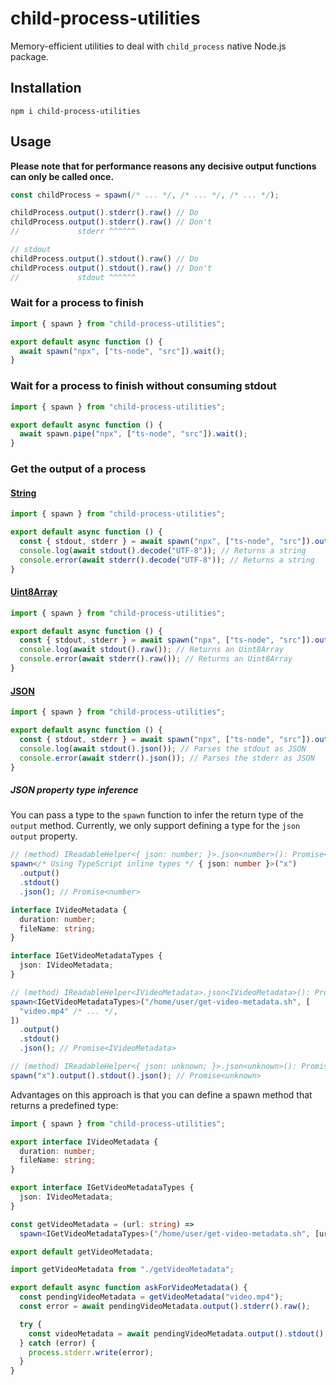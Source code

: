 # child-process-utilities

Memory-efficient utilities to deal with `child_process` native Node.js package.

## Installation

```
npm i child-process-utilities
```

## Usage

**Please note that for performance reasons any decisive output functions can only be called once.**

```ts
const childProcess = spawn(/* ... */, /* ... */, /* ... */);

childProcess.output().stderr().raw() // Do
childProcess.output().stderr().raw() // Don't
//             stderr ^^^^^^

// stdout
childProcess.output().stdout().raw() // Do
childProcess.output().stdout().raw() // Don't
//             stdout ^^^^^^
```

### Wait for a process to finish

```ts
import { spawn } from "child-process-utilities";

export default async function () {
  await spawn("npx", ["ts-node", "src"]).wait();
}
```

### Wait for a process to finish without consuming stdout

```ts
import { spawn } from "child-process-utilities";

export default async function () {
  await spawn.pipe("npx", ["ts-node", "src"]).wait();
}
```

### Get the output of a process

#### [String](https://developer.mozilla.org/en-US/docs/Web/JavaScript/Reference/Global_Objects/String)

```ts
import { spawn } from "child-process-utilities";

export default async function () {
  const { stdout, stderr } = await spawn("npx", ["ts-node", "src"]).output();
  console.log(await stdout().decode("UTF-8")); // Returns a string
  console.error(await stderr().decode("UTF-8")); // Returns a string
}
```

#### [Uint8Array](https://developer.mozilla.org/en-US/docs/Web/JavaScript/Reference/Global_Objects/Uint8Array)

```ts
import { spawn } from "child-process-utilities";

export default async function () {
  const { stdout, stderr } = await spawn("npx", ["ts-node", "src"]).output();
  console.log(await stdout().raw()); // Returns an Uint8Array
  console.error(await stderr().raw()); // Returns an Uint8Array
}
```

#### [JSON](https://www.json.org/json-en.html)

```ts
import { spawn } from "child-process-utilities";

export default async function () {
  const { stdout, stderr } = await spawn("npx", ["ts-node", "src"]).output();
  console.log(await stdout().json()); // Parses the stdout as JSON
  console.error(await stderr().json()); // Parses the stderr as JSON
}
```

##### JSON property type inference

You can pass a type to the `spawn` function to infer the return type of the `output` method. Currently, we only support defining a type for the `json` `output` property.

```ts
// (method) IReadableHelper<{ json: number; }>.json<number>(): Promise<number>
spawn</* Using TypeScript inline types */ { json: number }>("x")
  .output()
  .stdout()
  .json(); // Promise<number>

interface IVideoMetadata {
  duration: number;
  fileName: string;
}

interface IGetVideoMetadataTypes {
  json: IVideoMetadata;
}

// (method) IReadableHelper<IVideoMetadata>.json<IVideoMetadata>(): Promise<IVideoMetadata>
spawn<IGetVideoMetadataTypes>("/home/user/get-video-metadata.sh", [
  "video.mp4" /* ... */,
])
  .output()
  .stdout()
  .json(); // Promise<IVideoMetadata>

// (method) IReadableHelper<{ json: unknown; }>.json<unknown>(): Promise<unknown>
spawn("x").output().stdout().json(); // Promise<unknown>
```

Advantages on this approach is that you can define a spawn method that returns a predefined type:

```ts
import { spawn } from "child-process-utilities";

export interface IVideoMetadata {
  duration: number;
  fileName: string;
}

export interface IGetVideoMetadataTypes {
  json: IVideoMetadata;
}

const getVideoMetadata = (url: string) =>
  spawn<IGetVideoMetadataTypes>("/home/user/get-video-metadata.sh", [url]);

export default getVideoMetadata;
```

```ts
import getVideoMetadata from "./getVideoMetadata";

export default async function askForVideoMetadata() {
  const pendingVideoMetadata = getVideoMetadata("video.mp4");
  const error = await pendingVideoMetadata.output().stderr().raw();

  try {
    const videoMetadata = await pendingVideoMetadata.output().stdout().json();
  } catch (error) {
    process.stderr.write(error);
  }
}
```
